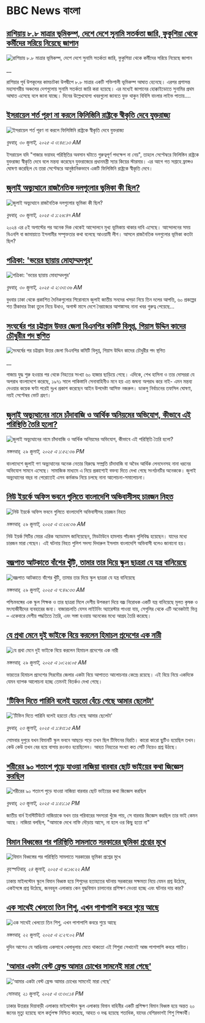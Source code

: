 # BBC News বাংলা## [রাশিয়ায় ৮.৮ মাত্রার ভূমিকম্প, দেশে দেশে সুনামি সতর্কতা জারি, ফুকুশিয়া থেকে কর্মীদের সরিয়ে নিয়েছে জাপান](https://www.bbc.co.uk/bengali/live/c336er0pejlt?at_medium=RSS&at_campaign=rss?at_campaign=githubrss)![রাশিয়ায় ৮.৮ মাত্রার ভূমিকম্প, দেশে দেশে সুনামি সতর্কতা জারি, ফুকুশিয়া থেকে কর্মীদের সরিয়ে নিয়েছে জাপান](https://ichef.bbci.co.uk/ace/standard/240/cpsprodpb/b078/live/f90e7ff0-6d00-11f0-af20-030418be2ca5.jpg)__রাশিয়ার পূর্ব উপকূলের কামচাটকা উপদ্বীপে ৮.৮ মাত্রার একটি শক্তিশালী ভূমিকম্প আঘাত হেনেছে। এরপর প্রশাসন্ত মহাসাগরীয় অঞ্চলের দেশগুলোয় সুনামি সতর্কতা জারি করা হয়েছে। এর মধ্যেই জাপানের হোক্কাইডোতে সুনামির প্রথম আঘাত এসেছে বলে জানা যাচ্ছে। দিনের উল্লেখযোগ্য খবরগুলো জানতে যুক্ত থাকুন বিবিসি বাংলার লাইভ পাতায়....## [ইসরায়েল শর্ত পূরণ না করলে ফিলিস্তিনি রাষ্ট্রকে স্বীকৃতি দেবে যুক্তরাজ্য](https://www.bbc.com/bengali/articles/cpwyryewjxgo?at_medium=RSS&at_campaign=rss?at_campaign=githubrss)![ইসরায়েল শর্ত পূরণ না করলে ফিলিস্তিনি রাষ্ট্রকে স্বীকৃতি দেবে যুক্তরাজ্য](https://ichef.bbci.co.uk/ace/ws/240/cpsprodpb/b05b/live/6cabf6e0-6cf2-11f0-bd2d-fd4a41c84983.jpg)_বুধবার, ৩০ জুলাই, ২০২৫ এ ৩:৪৫:১৩ AM_ইসরায়েল যদি "গাজার ভয়াবহ পরিস্থিতির অবসান ঘটাতে গুরুত্বপূর্ণ পদক্ষেপ না নেয়", তাহলে সেপ্টেম্বরে ফিলিস্তিন রাষ্ট্রকে যুক্তরাজ্য স্বীকৃতি দেবে বলে মন্তব্য করেছেন যুক্তরাজ্যের প্রধানমন্ত্রী স্যার কিয়ের স্টারমার। এর আগে গত সপ্তাহে ফ্রান্সও ঘোষণা করেছিল যে তারা সেপ্টেম্বরে আনুষ্ঠানিকভাবে একটি ফিলিস্তিনি রাষ্ট্রকে স্বীকৃতি দেবে।## [জুলাই অভ্যুত্থানে রাজনৈতিক দলগুলোর ভূমিকা কী ছিল?](https://www.bbc.com/bengali/articles/c8x5ed4gzz8o?at_medium=RSS&at_campaign=rss?at_campaign=githubrss)![জুলাই অভ্যুত্থানে রাজনৈতিক দলগুলোর ভূমিকা কী ছিল?](https://ichef.bbci.co.uk/ace/ws/240/cpsprodpb/cc0e/live/a70369f0-6bca-11f0-af20-030418be2ca5.jpg)_বুধবার, ৩০ জুলাই, ২০২৫ এ ১:২৬:৪৭ AM_২০২৪ এর ৫ই অগাস্টের পর অনেক দিক থেকেই আন্দোলনে মুখ্য ভূমিকায় থাকার দাবি এসেছে। আন্দোলনের সময় বিএনপি বা জামায়াতে ইসলামীর সম্পৃক্ততার কথা বলেছে আওয়ামী লীগ। আসলে রাজনৈতিক দলগুলোর ভূমিকা কতটা ছিল?## [পত্রিকা: 'ভয়ের ছায়ায় মোহাম্মদপুর'](https://www.bbc.com/bengali/articles/cx29dl89q59o?at_medium=RSS&at_campaign=rss?at_campaign=githubrss)![পত্রিকা: 'ভয়ের ছায়ায় মোহাম্মদপুর'](https://ichef.bbci.co.uk/ace/ws/240/cpsprodpb/e0e4/live/dbc2b390-6ceb-11f0-89ea-4d6f9851f623.jpg)_বুধবার, ৩০ জুলাই, ২০২৫ এ ২:৩৩:৩৬ AM_বুধবার ঢাকা থেকে প্রকাশিত দৈনিকগুলোর শিরোনামে জুলাই জাতীয় সনদের খসড়া নিয়ে তিন দলের আপত্তি, ৬০ প্রকল্পের শত ঠিকাদার টাকা তুলে নিয়ে উধাও, অগাস্ট মাসে দেশে নৈরাজ্যের আশঙ্কাসহ নানা খবর গুরুত্ব পেয়েছে…## [সংঘর্ষের পর চট্টগ্রাম উত্তর জেলা বিএনপির কমিটি বিলুপ্ত, গিয়াস উদ্দিন কাদের চৌধুরীর পদ স্থগিত](https://www.bbc.co.uk/bengali/live/cwye9zy36yet?at_medium=RSS&at_campaign=rss?at_campaign=githubrss)![সংঘর্ষের পর চট্টগ্রাম উত্তর জেলা বিএনপির কমিটি বিলুপ্ত, গিয়াস উদ্দিন কাদের চৌধুরীর পদ স্থগিত](https://ichef.bbci.co.uk/ace/standard/240/cpsprodpb/6899/live/ae0c6790-6c99-11f0-af20-030418be2ca5.jpg)__গাজায় যুদ্ধ শুরু হওয়ার পর থেকে নিহতের সংখ্যা ৬০ হাজার ছাড়িয়ে গেছে। এদিকে, শেখ হাসিনা ও তার দোসররা যে অপরাধ বাংলাদেশে করেছে, ১৯৭১ সালে পাকিস্তানি সেনাবাহিনীও মনে হয় এত জঘন্য অপরাধ করে নাই- এমন মন্তব্য দেওয়ার কয়েক ঘণ্টা পরেই দুঃখ প্রকাশ করেছেন আইন উপদেষ্টা আসিফ নজরুল। ডাকসু নির্বাচনের তফসিল ঘোষণা, নয়ই সেপ্টেম্বর ভোট গ্রহণ।## [জুলাই অভ্যুত্থানের নামে চাঁদাবাজি ও আর্থিক অনিয়মের অভিযোগ, কীভাবে এই পরিস্থিতি তৈরি হলো?](https://www.bbc.com/bengali/articles/c3dpevkrmyeo?at_medium=RSS&at_campaign=rss?at_campaign=githubrss)![জুলাই অভ্যুত্থানের নামে চাঁদাবাজি ও আর্থিক অনিয়মের অভিযোগ, কীভাবে এই পরিস্থিতি তৈরি হলো?](https://ichef.bbci.co.uk/ace/ws/240/cpsprodpb/ce4b/live/a541beb0-6c78-11f0-9558-7138ef2ed62f.jpg)_মঙ্গলবার, ২৯ জুলাই, ২০২৫ এ ১:৫২:৩৬ PM_বাংলাদেশে জুলাই গণ অভ্যুত্থানের অনেক নেতার বিরুদ্ধে সম্প্রতি চাঁদাবাজি বা অবৈধ আর্থিক লেনদেনসহ নানা ধরনের অভিযোগ সামনে এসেছে। সামাজিক মাধ্যমে এ নিয়ে প্রকাশ্যেই বক্তব্য দিতে দেখা গেছে সংগঠনটির অনেককে। জুলাই অভ্যুত্থানের বছর না পেরোতেই এসব কর্মকাণ্ড নিয়ে চলছে নানা আলোচনা-সমালোচনা।## [নিউ ইয়র্কে অফিস ভবনে গুলিতে বাংলাদেশি অভিবাসীসহ চারজন নিহত ](https://www.bbc.com/bengali/articles/cz93pz37yjxo?at_medium=RSS&at_campaign=rss?at_campaign=githubrss)![নিউ ইয়র্কে অফিস ভবনে গুলিতে বাংলাদেশি অভিবাসীসহ চারজন নিহত ](https://ichef.bbci.co.uk/ace/ws/240/cpsprodpb/ae0d/live/d6381df0-6c2f-11f0-89ea-4d6f9851f623.jpg)_মঙ্গলবার, ২৯ জুলাই, ২০২৫ এ ৩:২৬:৩৬ AM_নিউ ইয়র্ক সিটির মেয়র এরিক অ্যাডামস জানিয়েছেন, মিডটাউনে হামলায় পাঁচজন গুলিবিদ্ধ হয়েছেন। যাদের মধ্যে চারজন মারা গেছেন। এই ঘটনায় নিহত পুলিশ সদস্য দিদারুল ইসলাম বাংলাদেশি অভিবাসী বলেও জানানো হয়।## [বজ্রপাত আটকাতে বাঁশের খুঁটি, তামার তার দিয়ে স্কুল ছাত্ররা যে যন্ত্র বানিয়েছে](https://www.bbc.com/bengali/articles/ckg4nmzn749o?at_medium=RSS&at_campaign=rss?at_campaign=githubrss)![বজ্রপাত আটকাতে বাঁশের খুঁটি, তামার তার দিয়ে স্কুল ছাত্ররা যে যন্ত্র বানিয়েছে](https://ichef.bbci.co.uk/ace/ws/240/cpsprodpb/d127/live/a251f0d0-6bbf-11f0-af20-030418be2ca5.jpg)_মঙ্গলবার, ২৯ জুলাই, ২০২৫ এ ৭:৪৯:৩৩ AM_পশ্চিমবঙ্গের এক স্কুল শিক্ষক ও তার ছাত্ররা মিলে দেশীয় উপকরণ দিয়ে বজ্র নিরোধক একটি যন্ত্র বানিয়েছে মুলত কৃষক ও মৎস্যজীবীদের ব্যবহারের জন্য। বাজারচলতি যেসব লাইটনিং অ্যারেস্টার পাওয়া যায়, সেগুলির থেকে  এটি অনেকটাই ভিন্ন – একেবারে দেশীয় পদ্ধতিতে তৈরি, এবং সস্তা হওয়ায় অনেকের মধ্যে আগ্রহ তৈরি করেছে।## [যে প্রথা মেনে দুই ভাইকে বিয়ে করলেন হিমাচল প্রদেশের এক নারী](https://www.bbc.com/bengali/articles/c3dpvdz9kryo?at_medium=RSS&at_campaign=rss?at_campaign=githubrss)![যে প্রথা মেনে দুই ভাইকে বিয়ে করলেন হিমাচল প্রদেশের এক নারী](https://ichef.bbci.co.uk/ace/ws/240/cpsprodpb/dc58/live/8b7c0cd0-6c58-11f0-89ea-4d6f9851f623.jpg)_মঙ্গলবার, ২৯ জুলাই, ২০২৫ এ ১০:২৬:০৫ AM_ভারতের হিমাচল প্রদেশের সিরমৌর জেলার একটা বিয়ে আপাতত আলোচনার কেন্দ্রে রয়েছে। এই বিয়ে নিয়ে একদিকে যেমন ব্যাপক আলোচনা হচ্ছে তেমনই বিতর্কও দেখা গেছে।## ['টিফিন দিতে পারিনি বলেই হয়তো বেঁচে গেছে আমার ছেলেটা'](https://www.bbc.com/bengali/articles/c07d4n1vxl1o?at_medium=RSS&at_campaign=rss?at_campaign=githubrss)!['টিফিন দিতে পারিনি বলেই হয়তো বেঁচে গেছে আমার ছেলেটা'](https://ichef.bbci.co.uk/ace/ws/240/cpsprodpb/34db/live/480665e0-670d-11f0-97e0-491eb8268629.jpg)_বুধবার, ২৩ জুলাই, ২০২৫ এ ১:৪৩:১৫ AM_সোমবার দুপুরে যখন বিমানটি স্কুল ভবনে আছড়ে পড়ে তখন ছিল টিফিনের বিরতি। কারো কারো ছুটিও হয়েছিল তখন। কেউ কেউ তখন বের হয়ে বাসায় রওনাও হয়েছিলেন। আহত নিহতের সংখ্যা কত সেটি নিয়েও প্রশ্ন উঠছে।## [শরীরের ৯০ শতাংশ পুড়ে যাওয়া নাজিয়া বারবার ছোট ভাইয়ের কথা জিজ্ঞেস করছিল](https://www.bbc.com/bengali/articles/cg75lydvjj4o?at_medium=RSS&at_campaign=rss?at_campaign=githubrss)![শরীরের ৯০ শতাংশ পুড়ে যাওয়া নাজিয়া বারবার ছোট ভাইয়ের কথা জিজ্ঞেস করছিল](https://ichef.bbci.co.uk/ace/ws/240/cpsprodpb/de08/live/5b08d890-67c5-11f0-bdb3-2fec70b719ae.jpg)_বুধবার, ২৩ জুলাই, ২০২৫ এ ১:৫১:১৫ PM_জাতীয় বার্ন ইনস্টিটিউটে নাজিয়াকে যখন তার পরিবারের সদস্যরা খুঁজে পায়, সে বারবার জিজ্ঞেস করছিল তার ভাই কেমন আছে। নাজিয়া বলছিল, "আমাকে দেখে নাফি দৌড়ায় আসে, না হলে ওর কিছু হতো না"## [বিমান বিধ্বস্তের পর পরিস্থিতি সামলাতে সরকারের ভূমিকা প্রশ্নের মুখে](https://www.bbc.com/bengali/articles/cp3le0l82eko?at_medium=RSS&at_campaign=rss?at_campaign=githubrss)![বিমান বিধ্বস্তের পর পরিস্থিতি সামলাতে সরকারের ভূমিকা প্রশ্নের মুখে](https://ichef.bbci.co.uk/ace/ws/240/cpsprodpb/4b48/live/726de4b0-6812-11f0-89ea-4d6f9851f623.jpg)_বৃহস্পতিবার, ২৪ জুলাই, ২০২৫ এ ৬:১৬:২২ AM_ঢাকায় মাইলস্টোন স্কুলে বিমান বিধ্বস্ত হয়ে শিশুদের হতাহতের ঘটনায় সরকারের সক্ষমতা নিয়ে যেমন প্রশ্ন উঠেছে, একইসঙ্গে প্রশ্ন উঠেছে, জনবহুল এলাকায় কেন যুদ্ধবিমান চালানোর প্রশিক্ষণ দেওয়া হচ্ছে এবং ঘটনার দায় কার?## [এক সাথেই খেলতো তিন শিশু, এখন পাশাপাশি কবরে শুয়ে আছে](https://www.bbc.com/bengali/articles/c75r2n3gwr9o?at_medium=RSS&at_campaign=rss?at_campaign=githubrss)![এক সাথেই খেলতো তিন শিশু, এখন পাশাপাশি কবরে শুয়ে আছে](https://ichef.bbci.co.uk/ace/ws/240/cpsprodpb/fb31/live/e29d7c60-6703-11f0-8dbd-f3d32ebd3327.jpg)_মঙ্গলবার, ২২ জুলাই, ২০২৫ এ ২:২৭:০২ PM_দুদিন আগেও যে আঙিনায় একসাথে খেলাধুলায় মেতে থাকতো এই শিশুরা সেখানেই আজ পাশাপাশি কবরে শায়িত।## ['আমার একটা বেস্ট ফ্রেন্ড আমার চোখের সামনেই মারা গেছে'](https://www.bbc.com/bengali/articles/cdjxv2me41no?at_medium=RSS&at_campaign=rss?at_campaign=githubrss)!['আমার একটা বেস্ট ফ্রেন্ড আমার চোখের সামনেই মারা গেছে'](https://ichef.bbci.co.uk/ace/ws/240/cpsprodpb/da06/live/5342e3e0-6643-11f0-af20-030418be2ca5.jpg)_সোমবার, ২১ জুলাই, ২০২৫ এ ৩:৩০:১৪ PM_ঢাকার উত্তরার দিয়াবাড়ী এলাকায় মাইলস্টোন স্কুল এলাকায় বিমান বাহিনীর একটি প্রশিক্ষণ বিমান বিধ্বস্ত হয়ে অন্তত ২০ জনের মৃত্যু হয়েছে বলে কর্তৃপক্ষ নিশ্চিত করেছে, আহত ও দগ্ধ হয়েছে শতাধিক, যাদের বেশিরভাগই শিশু শিক্ষার্থী।